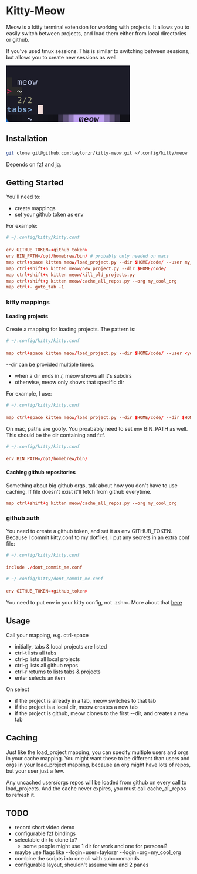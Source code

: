 # Kitty-Meow

Meow is a kitty terminal extension for working with projects. It allows you to easily switch between
projects, and load them either from local directories or github.

If you've used tmux sessions. This is similar to switching between sessions, but allows you to
create new sessions as well.

![Meow Screenshot](screenshot.png)

## Installation

```sh
git clone git@github.com:taylorzr/kitty-meow.git ~/.config/kitty/meow
```

Depends on [fzf](https://github.com/junegunn/fzf/) and [jq](https://github.com/stedolan/jq).

## Getting Started

You'll need to:

* create mappings
* set your github token as env

For example:

```conf
# ~/.config/kitty/kitty.conf

env GITHUB_TOKEN=<github_token>
env BIN_PATH=/opt/homebrew/bin/ # probably only needed on macs
map ctrl+space kitten meow/load_project.py --dir $HOME/code/ --user my_cool_self --org my_cool_org
map ctrl+shift+n kitten meow/new_project.py --dir $HOME/code/
map ctrl+shift+x kitten meow/kill_old_projects.py
map ctrl+shift+g kitten meow/cache_all_repos.py --org my_cool_org
map ctrl+- goto_tab -1
```

### kitty mappings

#### Loading projects

Create a mapping for loading projects. The pattern is:

```conf
# ~/.config/kitty/kitty.conf

map ctrl+space kitten meow/load_project.py --dir $HOME/code/ --user <you> --org <github_org>
```

--dir can be provided multiple times.

* when a dir ends in /, meow shows all it's subdirs
* otherwise, meow only shows that specific dir

For example, I use:

```conf
# ~/.config/kitty/kitty.conf

map ctrl+space kitten meow/load_project.py --dir $HOME/code/ --dir $HOME --dir $HOME/.config/kitty/meow --org my_cool_org
```

On mac, paths are goofy. You proabably need to set env BIN_PATH as well. This should be the dir
containing and fzf.

```conf
# ~/.config/kitty/kitty.conf

env BIN_PATH=/opt/homebrew/bin/
```

#### Caching github repositories

Something about big github orgs, talk about how you don't have to use caching. If file doesn't exist
it'll fetch from github everytime.

```conf
map ctrl+shift+g kitten meow/cache_all_repos.py --org my_cool_org
```

### github auth

You need to create a github token, and set it as env GITHUB_TOKEN. Because I commit kitty.conf to my
dotfiles, I put any secrets in an extra conf file:

```conf
# ~/.config/kitty/kitty.conf

include ./dont_commit_me.conf
```

```conf
# ~/.config/kitty/dont_commit_me.conf

env GITHUB_TOKEN=<github_token>
```

You need to put env in your kitty config, not .zshrc. More about that [here](https://sw.kovidgoyal.net/kitty/faq/#things-behave-differently-when-running-kitty-from-system-launcher-vs-from-another-terminal)

## Usage

Call your mapping, e.g. ctrl-space

* initially, tabs & local projects are listed
* ctrl-t lists all tabs
* ctrl-p lists all local projects
* ctrl-g lists all github repos
* ctrl-r returns to lists tabs & projects
* enter selects an item

On select

* if the project is already in a tab, meow switches to that tab
* if the project is a local dir, meow creates a new tab
* if the project is github, meow clones to the first --dir, and creates a new tab


## Caching

Just like the load_project mapping, you can specify multiple users and orgs in your cache mapping. You might want these to be different than
users and orgs in your load_project mapping, because an org might have lots of repos, but your user
just a few.

Any uncached users/orgs repos will be loaded from github on every call to load_projects. And the cache never expires, you must call cache_all_repos to refresh it.

## TODO

* record short video demo
* configurable fzf bindings
* selectable dir to clone to?
  * some people might use 1 dir for work and one for personal?
* maybe use flags like --login=user=taylorzr --login=org=my_cool_org
* combine the scripts into one cli with subcommands
* configurable layout, shouldn't assume vim and 2 panes
